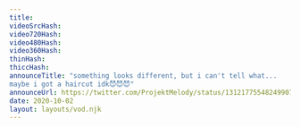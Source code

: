 ```yaml
---
title: 
videoSrcHash: 
video720Hash: 
video480Hash: 
video360Hash: 
thinHash: 
thiccHash: 
announceTitle: "something looks different, but i can't tell what... 
maybe i got a haircut idk😈😈😈"
announceUrl: https://twitter.com/ProjektMelody/status/1312177554824990720
date: 2020-10-02
layout: layouts/vod.njk
---
```

